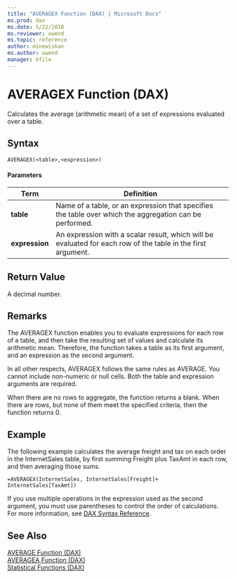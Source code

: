```yaml
---
title: "AVERAGEX Function (DAX) | Microsoft Docs"
ms.prod: dax
ms.date: 5/22/2018
ms.reviewer: owend
ms.topic: reference
author: minewiskan
ms.author: owend
manager: kfile
---
```

# AVERAGEX Function (DAX)
Calculates the average (arithmetic mean) of a set of expressions evaluated over a table.  
  
## Syntax  
  
```  
AVERAGEX(<table>,<expression>)  
```  
  
#### Parameters  
  
|Term|Definition|  
|--------|--------------|  
|**table**|Name of a table, or an expression that specifies the table over which the aggregation can be performed.|  
|**expression**|An expression with a scalar result, which will be evaluated for each row of the table in the first argument.|  
  
## Return Value  
A decimal number.  
  
## Remarks  
The AVERAGEX function enables you to evaluate expressions for each row of a table, and then take the resulting set of values and calculate its arithmetic mean. Therefore, the function takes a table as its first argument, and an expression as the second argument.  
  
In all other respects, AVERAGEX follows the same rules as AVERAGE. You cannot include non-numeric or null cells. Both the table and expression arguments are required.  
  
When there are no rows to aggregate, the function returns a blank.  When there are rows, but none of them meet the specified criteria, then the function returns 0.  
  
## Example  
The following example calculates the average freight and tax on each order in the InternetSales table, by first summing Freight plus TaxAmt in each row, and then averaging those sums.  
  
```  
=AVERAGEX(InternetSales, InternetSales[Freight]+ InternetSales[TaxAmt])  
```  
If you use multiple operations in the expression used as the second argument, you must use parentheses to control the order of calculations. For more information, see [DAX Syntax Reference](dax-syntax-reference.md).  
  
## See Also  
[AVERAGE Function &#40;DAX&#41;](average-function-dax.md)  
[AVERAGEA Function &#40;DAX&#41;](averagea-function-dax.md)  
[Statistical Functions &#40;DAX&#41;](statistical-functions-dax.md)  
  
